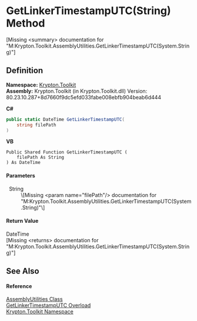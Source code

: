 # GetLinkerTimestampUTC(String) Method


\[Missing &lt;summary&gt; documentation for "M:Krypton.Toolkit.AssemblyUtilities.GetLinkerTimestampUTC(System.String)"\]



## Definition
**Namespace:** <a href="79d2eac2-21f4-54ff-7552-b20c33c30600.md">Krypton.Toolkit</a>  
**Assembly:** Krypton.Toolkit (in Krypton.Toolkit.dll) Version: 80.23.10.287+8d7660f9dc5efd033fabe008ebfb904beab6d444

**C#**
``` C#
public static DateTime GetLinkerTimestampUTC(
	string filePath
)
```
**VB**
``` VB
Public Shared Function GetLinkerTimestampUTC ( 
	filePath As String
) As DateTime
```



#### Parameters
<dl><dt>  String</dt><dd>\[Missing &lt;param name="filePath"/&gt; documentation for "M:Krypton.Toolkit.AssemblyUtilities.GetLinkerTimestampUTC(System.String)"\]</dd></dl>

#### Return Value
DateTime  
\[Missing &lt;returns&gt; documentation for "M:Krypton.Toolkit.AssemblyUtilities.GetLinkerTimestampUTC(System.String)"\]

## See Also


#### Reference
<a href="05f24229-a63a-73bd-67b1-604d8f9970a4.md">AssemblyUtilities Class</a>  
<a href="4dedeab1-07e7-eca0-dfff-ec87aaabc422.md">GetLinkerTimestampUTC Overload</a>  
<a href="79d2eac2-21f4-54ff-7552-b20c33c30600.md">Krypton.Toolkit Namespace</a>  

